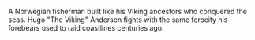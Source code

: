 A Norwegian fisherman built like his Viking ancestors who conquered the seas. Hugo "The Viking" Andersen fights with the same ferocity his forebears used to raid coastlines centuries ago.